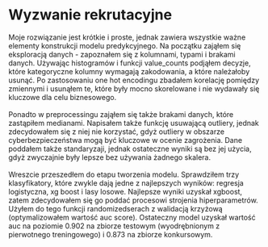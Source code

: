 # Wyzwanie rekrutacyjne

Moje rozwiązanie jest krótkie i proste, jednak zawiera wszystkie ważne elementy konstrukcji modelu predykcyjnego. Na początku zająłem się eksploracją danych - zapoznałem się z kolumnami, typami i brakami danych. Używając histogramów i funkcji value_counts podjąłem decyzje, które kategoryczne kolumny wymagają zakodowania, a które należałoby usunąć. Po zastosowaniu one hot encodingu zbadałem korelację pomiędzy zmiennymi i usunąłem te, które były mocno skorelowane i nie wydawały się kluczowe dla celu biznesowego.
<br>
<br>
Ponadto w preprocessingu zająłem się także brakami danych, które zastąpiłem medianami. Napisałem także funkcję usuwającą outliery, jednak zdecydowałem się z niej nie korzystać, gdyż outliery w obszarze cyberbezpieczeństwa mogą być kluczowe w ocenie zagrożenia. Dane poddałem także standaryzaji, jednak ostateczne wyniki są bez jej użycia, gdyż zwyczajnie były lepsze bez używania żadnego skalera.
<br>
<br>
Wreszcie przeszedłem do etapu tworzenia modelu. Sprawdziłem trzy klasyfikatory, które zwykle dają jedne z najlepszych wyników: regresja logistyczna, xg boost i lasy losowe. Najlepsze wyniki uzyskał xgboost, zatem zdecydowałem się go poddać procesowi strojenia hiperparametrów. Użyłem do tego funkcji randomizedserach z walidacją krzyżową (optymalizowałem wartość auc score). Ostateczny model uzyskał wartość auc na poziomie 0.902 na zbiorze testowym (wyodrębnionym z pierwotnego treningowego) i 0.873 na zbiorze konkursowym.
